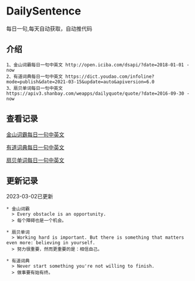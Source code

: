 # DailySentence

每日一句,每天自动获取，自动推代码

## 介绍

```
1、金山词霸每日一句中英文 http://open.iciba.com/dsapi/?date=2018-01-01 - now
2、有道词典每日一句中英文 https://dict.youdao.com/infoline?mode=publish&date=2021-03-15&update=auto&apiversion=6.0
3、扇贝单词每日一句中英文 https://apiv3.shanbay.com/weapps/dailyquote/quote/?date=2016-09-30 - now
```

## 查看记录

[金山词霸每日一句中英文](./data/iciba/)

[有道词典每日一句中英文](./data/youdao/)

[扇贝单词每日一句中英文](./data/shanbay/)

## 更新记录
2023-03-02已更新 
```
* 金山词霸
  > Every obstacle is an opportunity.
  > 每个障碍也是一个机会。

* 扇贝单词
  > Working hard is important. But there is something that matters even more: believing in yourself.
  > 努力很重要，然而更重要的是：相信自己。

* 有道词典
  > Never start something you're not willing to finish.
  > 做事要有始有终。

```
